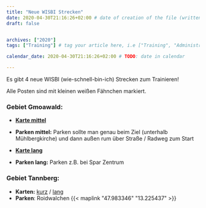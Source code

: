 ```yaml
---
title: "Neue WISBI Strecken"
date: 2020-04-30T21:16:26+02:00 # date of creation of the file (written)
draft: false


archives: ["2020"]
tags: ["Training"] # tag your article here, i.e ["Training", "Administratives"]

calendar_date: 2020-04-30T21:16:26+02:00 # TODO: date in calendar

---
```


Es gibt 4 neue WISBI (wie-schnell-bin-ich) Strecken zum Trainieren!

<!--more-->

Alle Posten sind mit kleinen weißen Fähnchen markiert.

### Gebiet Gmoawald:

+ **[Karte mittel](./WISBI_Gmoawald_mittel.pdf)**
+ **Parken mittel:** Parken sollte man genau beim Ziel (unterhalb Mühlbergkirche) und dann außen rum über Straße / Radweg zum Start
   
+ **[Karte lang](./WISBI_Gmoawald_lang.pdf)**
+ **Parken lang:** Parken z.B. bei Spar Zentrum

### Gebiet Tannberg:
+ **Karten:** [kurz](./WISBI_Tannberg_kurz.pdf) / [lang](./WISBI_Tannberg_lang.pdf)
+ **Parken**: Roidwalchen {{< maplink "47.983346" "13.225437" >}}
